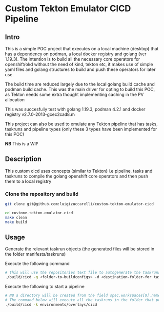 # Custom Tekton Emulator CICD Pipeline

## Intro

This is a simple POC project that executes on a local machine (desktop) that has a dependency on podman, a local docker registry and golang (ver 1.19.3).
The intention is to build all the necessary core operators for openshift/okd without the need of kind, tekton etc, it makes use of simple yaml files and golang structures to build and push these operators for later use.

The build time are reduced largely due to the local golang build cache and podman build cache. This was the main driver for opting to build this POC, as Tekton needs some extra thought implementing caching in the PV allocation

This was succesfully test with golang 1.19.3, podman 4.2.1 and docker registry v2.7.0-2013-gcec2cad8.m

This project can also be used to emulate any Tekton pipeline that has tasks, taskruns and pipeline types (only these 3 types have been implemented for this POC)

**NB** This is a WIP 

## Description

This custom cicd uses concepts (similar to Tekton) i.e pipeline, tasks and taskruns to compile the golang openshift core operators and then push them to a local registry

### Clone the repository and build

```bash
git clone git@github.com:luigizuccarelli/custom-tekton-emulator-cicd

cd custome-tekton-emulator-cicd
make clean
make build

```

## Usage

Generate the relevant taskrun objects (the generated files will be stored in the folder manifests/taskruns)

Execute the following command


```bash
# this will use the repositories text file to autogenerate the taskruns fro the project
./build/cicd -g <folder-to-buildconfigs> -d <destination-folder-for taskruns> 

```

Execute the following to start a pipeline 

```bash
# NB a directory will be created from the field spec.workspaces[0].name in the Pipeline (file reference in manifests/pipeline)
# The command below will execute all the taskruns in the folder that points to the main kustomization folder
./build/cicd -k environments/overlays/cicd
```


